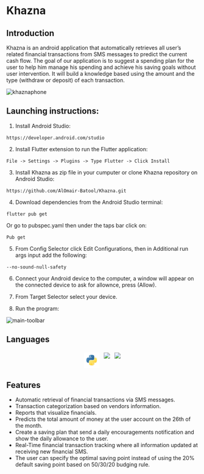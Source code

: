# Khazna

## Introduction
Khazna is an android application that automatically retrieves all user’s related financial transactions from SMS messages to predict the current cash flow. The goal of our application is to suggest a spending plan for the user to help him manage his spending and achieve his saving goals without user intervention. It will build a knowledge based using the amount and the type (withdraw or deposit) of each transaction.

![khaznaphone](https://user-images.githubusercontent.com/90303853/160221293-70af8806-8885-466b-81b4-97a51a83c230.png)


## Launching instructions:

1. Install Android Studio:

```
https://developer.android.com/studio
```
2. Install Flutter extension to run the Flutter application:
```
File -> Settings -> Plugins -> Type Flutter -> Click Install
```
3. Install Khazna as zip file in your cumputer or clone Khazna repository on Android Studio:

```
https://github.com/AlOmair-Batool/Khazna.git
```

4. Download dependencies from the Android Studio terminal:

```
flutter pub get
```

Or go to pubspec.yaml then under the taps bar click on:
```
Pub get
```

5. From Config Selector click Edit Configurations, then in Additional run args input add the following:

```
--no-sound-null-safety
```
6. Connect your Android device to the computer, a window will appear on the connected device to ask for allownce, press (Allow).
7. From Target Selector select your device.

8. Run the program:

![main-toolbar](https://user-images.githubusercontent.com/90303853/161403815-a752af48-5af6-4002-940e-14d262e1c830.png)


## Languages
<p align="center">
<img src="https://raw.githubusercontent.com/github/explore/80688e429a7d4ef2fca1e82350fe8e3517d3494d/topics/python/python.png" alt="Python" height="40" style="vertical-align:top; margin:4px">
<img src="https://user-images.githubusercontent.com/90303853/161399797-28b8c234-c69b-4384-bdc8-c667265e9663.png"height="40" style="vertical-align:top; margin:4px">
<img src="https://user-images.githubusercontent.com/90303853/161399854-c671d1a5-c1e7-4f43-a386-faf2ffde19cc.png"height="40" style="vertical-align:top; margin:4px">
</p>

## Features
-	Automatic retrieval of financial transactions via SMS messages.
-	Transaction categorization based on vendors information.
-	Reports that visualize financials.
-	Predicts the total amount of money at the user account on the 26th of the month.
-	Create a saving plan that send a daily encouragements notification and show the daily allowance to the user.
-	Real-Time financial transaction tracking where all information updated at receiving new financial SMS.
-	The user can specify the optimal saving point instead of using the 20% default saving point based on 50/30/20 budging rule.


